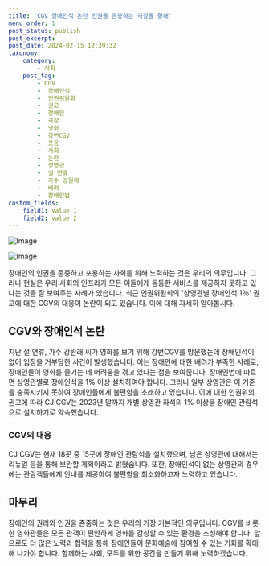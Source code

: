 ```yaml
---
title: 'CGV 장애인석 논란 인권을 존중하는 극장을 향해'
menu_order: 1
post_status: publish
post_excerpt: 
post_date: 2024-02-15 12:39:32
taxonomy:
    category:
        - 사회
    post_tag:
        - CGV
        -  장애인석
        -  인권위원회
        -  권고
        -  장애인
        -  극장
        -  영화
        -  강변CGV
        -  포용
        -  사회
        -  논란
        -  상영관
        -  설 연휴
        -  가수 강원래
        -  배려
        -  장애인법
custom_fields:
    field1: value 1
    field2: value 2
---
```


![Image](https://imgnews.pstatic.net/image/015/2024/02/13/0004947669_001_20240213142208378.jpg?type=w647)

![Image](https://imgnews.pstatic.net/image/015/2024/02/13/0004947669_002_20240213142208408.jpg?type=w647)

장애인의 인권을 존중하고 포용하는 사회를 위해 노력하는 것은 우리의 의무입니다. 그러나 현실은 우리 사회의 인프라가 모든 이들에게 동등한 서비스를 제공하지 못하고 있다는 것을 잘 보여주는 사례가 있습니다. 최근 인권위원회의 '상영관별 장애인석 1％' 권고에 대한 CGV의 대응이 논란이 되고 있습니다. 이에 대해 자세히 알아봅시다.
## CGV와 장애인석 논란
지난 설 연휴, 가수 강원래 씨가 영화를 보기 위해 강변CGV를 방문했는데 장애인석이 없어 입장을 거부당한 사건이 발생했습니다. 이는 장애인에 대한 배려가 부족한 사례로, 장애인들이 영화를 즐기는 데 어려움을 겪고 있다는 점을 보여줍니다. 
장애인법에 따르면 상영관별로 장애인석을 1% 이상 설치하여야 합니다. 그러나 일부 상영관은 이 기준을 충족시키지 못하여 장애인들에게 불편함을 초래하고 있습니다. 이에 대한 인권위의 권고에 따라 CJ CGV는 2023년 말까지 개별 상영관 좌석의 1% 이상을 장애인 관람석으로 설치하기로 약속했습니다.
### CGV의 대응
CJ CGV는 현재 18곳 중 15곳에 장애인 관람석을 설치했으며, 남은 상영관에 대해서는 리뉴얼 등을 통해 보완할 계획이라고 밝혔습니다. 또한, 장애인석이 없는 상영관의 경우에는 관람객들에게 안내를 제공하여 불편함을 최소화하고자 노력하고 있습니다.
## 마무리
장애인의 권리와 인권을 존중하는 것은 우리의 가장 기본적인 의무입니다. CGV를 비롯한 영화관들은 모든 관객이 편안하게 영화를 감상할 수 있는 환경을 조성해야 합니다. 앞으로도 더 많은 노력과 협력을 통해 장애인들이 문화예술에 참여할 수 있는 기회를 확대해 나가야 합니다. 함께하는 사회, 모두를 위한 공간을 만들기 위해 노력하겠습니다.
